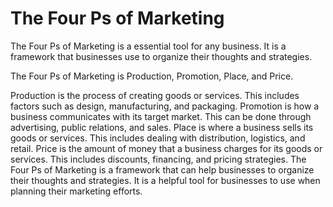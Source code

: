 

# The Four Ps of Marketing

The Four Ps of Marketing is a essential tool for any business. It is a framework that businesses use to organize their thoughts and strategies.

The Four Ps of Marketing is Production, Promotion, Place, and Price.

Production is the process of creating goods or services. This includes factors such as design, manufacturing, and packaging. Promotion is how a business communicates with its target market. This can be done through advertising, public relations, and sales. Place is where a business sells its goods or services. This includes dealing with distribution, logistics, and retail. Price is the amount of money that a business charges for its goods or services. This includes discounts, financing, and pricing strategies. The Four Ps of Marketing is a framework that can help businesses to organize their thoughts and strategies. It is a helpful tool for businesses to use when planning their marketing efforts.
